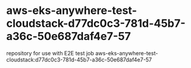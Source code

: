 # aws-eks-anywhere-test-cloudstack-d77dc0c3-781d-45b7-a36c-50e687daf4e7-57
repository for use with E2E test job aws-eks-anywhere-test-cloudstack:d77dc0c3-781d-45b7-a36c-50e687daf4e7-57
